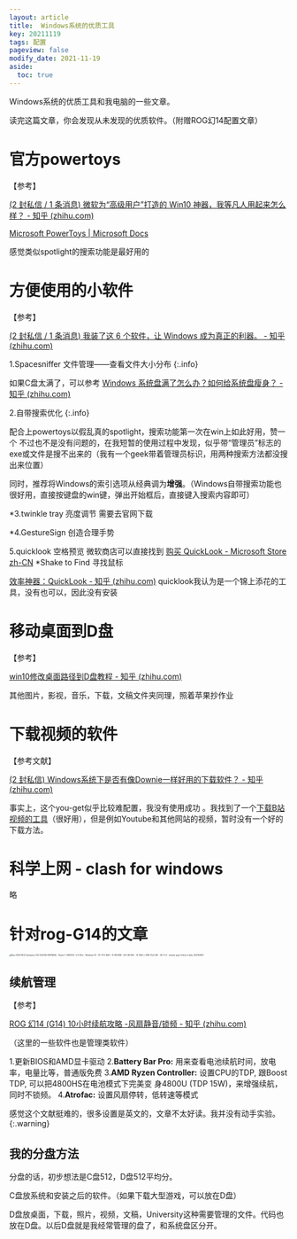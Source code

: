 ```yaml
---
layout: article
title:  Windows系统的优质工具
key: 20211119
tags: 配置
pageview: false
modify_date: 2021-11-19
aside:
  toc: true
---
```


Windows系统的优质工具和我电脑的一些文章。

读完这篇文章，你会发现从未发现的优质软件。（附赠ROG幻14配置文章）

<!--more-->

# 官方powertoys

【参考】

[(2 封私信 / 1 条消息) 微软为“高级用户”打造的 Win10 神器，我等凡人用起来怎么样？ - 知乎 (zhihu.com)](https://www.zhihu.com/zvideo/1368628178328649728)

[Microsoft PowerToys | Microsoft Docs](https://docs.microsoft.com/zh-tw/windows/powertoys/)

感觉类似spotlight的搜索功能是最好用的







# 方便使用的小软件

【参考】

[(2 封私信 / 1 条消息) 我装了这 6 个软件，让 Windows 成为真正的利器。 - 知乎 (zhihu.com)](https://www.zhihu.com/zvideo/1363873528232701952)

1.Spacesniffer 文件管理——查看文件大小分布
{:.info}

如果C盘太满了，可以参考 [Windows 系统盘满了怎么办？如何给系统盘瘦身？ - 知乎 (zhihu.com)](https://zhuanlan.zhihu.com/p/81304253)


2.自带搜索优化
{:.info}

配合上powertoys以假乱真的spotlight，搜索功能第一次在win上如此好用，赞一个
不过也不是没有问题的，在我短暂的使用过程中发现，似乎带“管理员”标志的exe或文件是搜不出来的（我有一个geek带着管理员标识，用两种搜索方法都没搜出来位置）

同时，推荐将Windows的索引选项从经典调为**增强**。（Windows自带搜索功能也很好用，直接按键盘的win键，弹出开始框后，直接键入搜索内容即可）

*3.twinkle tray 亮度调节 需要去官网下载

*4.GestureSign 创造合理手势

5.quicklook 空格预览 微软商店可以直接找到 [购买 QuickLook - Microsoft Store zh-CN](https://www.microsoft.com/zh-cn/p/quicklook/9nv4bs3l1h4s?activetab=pivot:overviewtab)
*Shake to Find 寻找鼠标

[效率神器：QuickLook - 知乎 (zhihu.com)](https://zhuanlan.zhihu.com/p/64492966)
quicklook我认为是一个锦上添花的工具，没有也可以，因此没有安装



# 移动桌面到D盘



【参考】

[win10修改桌面路径到D盘教程 - 知乎 (zhihu.com)](https://zhuanlan.zhihu.com/p/78243921)

其他图片，影视，音乐，下载，文稿文件夹同理，照着苹果抄作业





# 下载视频的软件

【参考文献】

[(2 封私信) Windows系统下是否有像Downie一样好用的下载软件？ - 知乎 (zhihu.com)](https://www.zhihu.com/question/65342640)

事实上，这个you-get似乎比较难配置，我没有使用成功 。我找到了一个[下载B站视频的工具](https://github.com/leiurayer/downkyi)（很好用），但是例如Youtube和其他网站的视频，暂时没有一个好的下载方法。



# 科学上网 - clash for windows

略



# 针对rog-G14的文章

<img src="https://www.ubuy.co.it/productimg/?image=aHR0cHM6Ly9pNS53YWxtYXJ0aW1hZ2VzLmNvbS9hc3IvNTExNzdmOWYtYzU0Yi00ODA2LWJiMDItNGNkNzg0NTk1N2UwLjFkN2Q3OWE4ZDUzOGMwYzZkYzhjZmIxOTIyMTM5YTU3LmpwZWc.jpg" alt="Buy ASUS ROG Zephyrus G14 GA401IH-BR7N2BL - Ryzen 7 4800HS / 2.9 GHz -  Windows 10 - GF GTX 1650 - 8 GB RAM - 512 GB SSD - 14 1920 x 1080 (Full HD)  - Wi-Fi 6 - eclipse gray Online in Italy. 903153957" style="zoom:25%;" />

## 续航管理

【参考】

[ROG 幻14 (G14) 10小时续航攻略 -风扇静音/锁频 - 知乎 (zhihu.com)](https://zhuanlan.zhihu.com/p/148305850)

（这里的一些软件也是管理类软件）

1.更新BIOS和AMD显卡驱动
2.**Battery Bar Pro:** 用来查看电池续航时间，放电率，电量比等，普通版免费
3.**AMD Ryzen Controller:** 设置CPU的TDP, 跟Boost TDP, 可以把4800HS在电池模式下完美变
身4800U (TDP 15W)，来增强续航，同时不锁频。
4.**Atrofac:** 设置风扇停转，低转速等模式

感觉这个文献挺难的，很多设置是英文的，文章不太好读。我并没有动手实验。
{:.warning}





## 我的分盘方法

分盘的话，初步想法是C盘512，D盘512平均分。

C盘放系统和安装之后的软件。（如果下载大型游戏，可以放在D盘）

D盘放桌面，下载，照片，视频，文稿，University这种需要管理的文件。代码也放在D盘。以后D盘就是我经常管理的盘了，和系统盘区分开。
